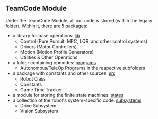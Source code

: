 ## TeamCode Module

Under the TeamCode Module, all our code is stored (within the legacy folder). Within it, there are 5 packages: 

* a library for base operations: [lib](legacy/lib)
  * Control (Pure Pursuit, MPC, LQR, and other control systems)
  * Drivers (Motor Controllers)
  * Motion (Motion Profile Generators)
  * Utilities & Other Operations
* a folder containing opmodes: [programs](legacy/programs)
  * Autonomous/TeleOp Programs in the respective subfolders
* a package with constants and other sources: [src](legacy/src)
  * Robot Class
  * Constants
  * Game Time Tracker
* a module for storing the finite state machines: [states](legacy/states)
* a collection of the robot's system-specific code: [subsystems](legacy/subsystems)
  * Drive Subsystem
  * Vision Subsystem

